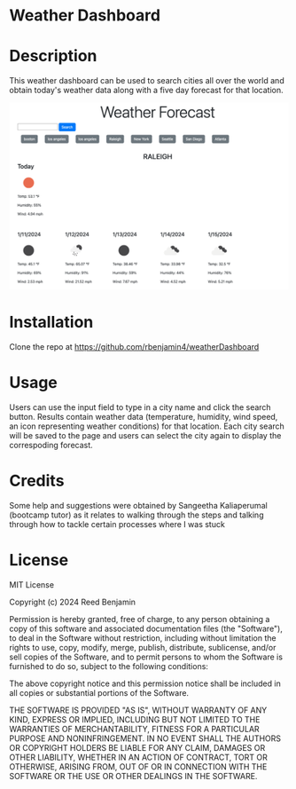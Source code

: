 # Weather Dashboard

# Description
This weather dashboard can be used to search cities all over the world and obtain today's weather data along with a five day forecast for that location.

![Weather Dashboard](/assets/weatherDashboard.png?raw=true "Weather Dashboard")


# Installation

Clone the repo at https://github.com/rbenjamin4/weatherDashboard

# Usage
Users can use the input field to type in a city name and click the search button. Results contain weather data (temperature, humidity, wind speed, an icon representing weather conditions) for that location. Each city search will be saved to the page and users can select the city again to display the correspoding forecast.


# Credits

Some help and suggestions were obtained by Sangeetha Kaliaperumal (bootcamp tutor) as it relates to walking through the steps and talking through how to tackle certain processes where I was stuck

# License

MIT License

Copyright (c) 2024 Reed Benjamin

Permission is hereby granted, free of charge, to any person obtaining a copy of this software and associated documentation files (the "Software"), to deal in the Software without restriction, including without limitation the rights to use, copy, modify, merge, publish, distribute, sublicense, and/or sell copies of the Software, and to permit persons to whom the Software is furnished to do so, subject to the following conditions:

The above copyright notice and this permission notice shall be included in all copies or substantial portions of the Software.

THE SOFTWARE IS PROVIDED "AS IS", WITHOUT WARRANTY OF ANY KIND, EXPRESS OR IMPLIED, INCLUDING BUT NOT LIMITED TO THE WARRANTIES OF MERCHANTABILITY, FITNESS FOR A PARTICULAR PURPOSE AND NONINFRINGEMENT. IN NO EVENT SHALL THE AUTHORS OR COPYRIGHT HOLDERS BE LIABLE FOR ANY CLAIM, DAMAGES OR OTHER LIABILITY, WHETHER IN AN ACTION OF CONTRACT, TORT OR OTHERWISE, ARISING FROM, OUT OF OR IN CONNECTION WITH THE SOFTWARE OR THE USE OR OTHER DEALINGS IN THE SOFTWARE.